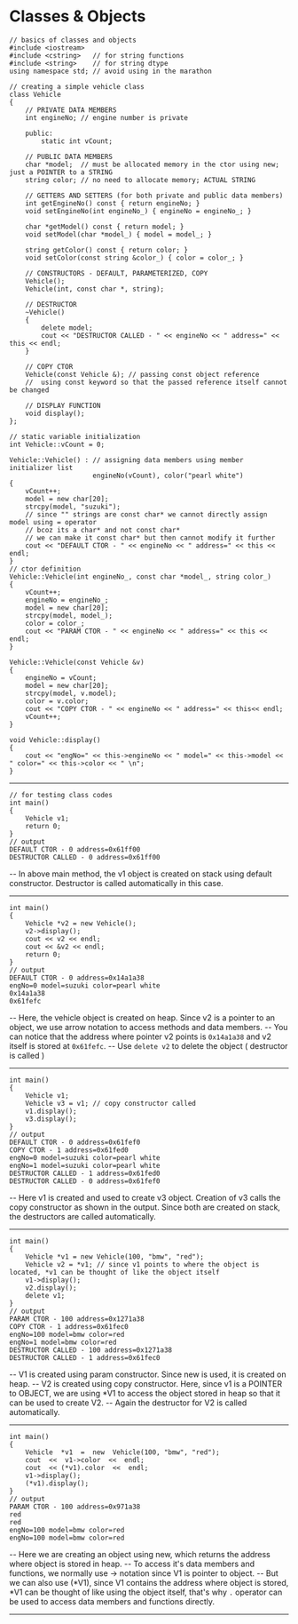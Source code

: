 ﻿# Classes & Objects
	// basics of classes and objects
	#include <iostream>
	#include <cstring>   // for string functions
	#include <string>    // for string dtype
	using namespace std; // avoid using in the marathon

	// creating a simple vehicle class
	class Vehicle
	{
	    // PRIVATE DATA MEMBERS
	    int engineNo; // engine number is private

		public:
		    static int vCount;

	    // PUBLIC DATA MEMBERS
	    char *model;  // must be allocated memory in the ctor using new; just a POINTER to a STRING
	    string color; // no need to allocate memory; ACTUAL STRING

	    // GETTERS AND SETTERS (for both private and public data members)
	    int getEngineNo() const { return engineNo; }
	    void setEngineNo(int engineNo_) { engineNo = engineNo_; }

	    char *getModel() const { return model; }
	    void setModel(char *model_) { model = model_; }

	    string getColor() const { return color; }
	    void setColor(const string &color_) { color = color_; }

	    // CONSTRUCTORS - DEFAULT, PARAMETERIZED, COPY
	    Vehicle();
	    Vehicle(int, const char *, string);

	    // DESTRUCTOR
	    ~Vehicle()
	    {
	        delete model;
	        cout << "DESTRUCTOR CALLED - " << engineNo << " address=" << this << endl;
	    }

	    // COPY CTOR
	    Vehicle(const Vehicle &); // passing const object reference
	    //  using const keyword so that the passed reference itself cannot be changed

	    // DISPLAY FUNCTION
	    void display();
	};

	// static variable initialization
	int Vehicle::vCount = 0;

	Vehicle::Vehicle() : // assigning data members using member initializer list
	                     engineNo(vCount), color("pearl white")
	{
	    vCount++;
	    model = new char[20];
	    strcpy(model, "suzuki");
	    // since "" strings are const char* we cannot directly assign model using = operator
	    // bcoz its a char* and not const char*
	    // we can make it const char* but then cannot modify it further
	    cout << "DEFAULT CTOR - " << engineNo << " address=" << this << endl;
	}
	// ctor definition
	Vehicle::Vehicle(int engineNo_, const char *model_, string color_)
	{
	    vCount++;
	    engineNo = engineNo_;
	    model = new char[20];
	    strcpy(model, model_);
	    color = color_;
	    cout << "PARAM CTOR - " << engineNo << " address=" << this <<  endl;
	}

	Vehicle::Vehicle(const Vehicle &v)
	{
	    engineNo = vCount;
	    model = new char[20];
	    strcpy(model, v.model);
	    color = v.color;
	    cout << "COPY CTOR - " << engineNo << " address=" << this<< endl;
	    vCount++;
	}

	void Vehicle::display()
	{
	    cout << "engNo=" << this->engineNo << " model=" << this->model << " color=" << this->color << " \n";
	}
---
	// for testing class codes
	int main()
	{
	    Vehicle v1;
	    return 0;
	}
	// output
    DEFAULT CTOR - 0 address=0x61ff00
	DESTRUCTOR CALLED - 0 address=0x61ff00 

-- In above main method, the v1 object is created on stack using default constructor. Destructor is called automatically in this case.

---
	int main()
	{
		Vehicle *v2 = new Vehicle();
		v2->display();
		cout << v2 << endl;
		cout << &v2 << endl;
		return 0;
	}
	// output
	DEFAULT CTOR - 0 address=0x14a1a38     
	engNo=0 model=suzuki color=pearl white 
	0x14a1a38
	0x61fefc
	
-- Here, the vehicle object is created on heap. Since v2 is a pointer to an object, we use arrow notation to access methods and data members.
-- You can notice that the address where pointer v2 points is `0x14a1a38` and v2 itself is stored at `0x61fefc`.
-- Use `delete v2` to delete the object ( destructor is called )

---
	int main()
	{
		Vehicle v1;
		Vehicle v3 = v1; // copy constructor called
		v1.display();
		v3.display();
	}
	// output
	DEFAULT CTOR - 0 address=0x61fef0      
	COPY CTOR - 1 address=0x61fed0
	engNo=0 model=suzuki color=pearl white 
	engNo=1 model=suzuki color=pearl white 
	DESTRUCTOR CALLED - 1 address=0x61fed0 
	DESTRUCTOR CALLED - 0 address=0x61fef0
-- Here v1 is created and used to create v3 object. Creation of v3 calls the copy constructor as shown in the output. Since both are created on stack, the destructors are called automatically.

---
	int main()
	{
		Vehicle *v1 = new Vehicle(100, "bmw", "red");
	    Vehicle v2 = *v1; // since v1 points to where the object is located, *v1 can be thought of like the object itself
	    v1->display();
	    v2.display();
	    delete v1;
	}
	// output
	PARAM CTOR - 100 address=0x1271a38       
	COPY CTOR - 1 address=0x61fec0
	engNo=100 model=bmw color=red
	engNo=1 model=bmw color=red
	DESTRUCTOR CALLED - 100 address=0x1271a38
	DESTRUCTOR CALLED - 1 address=0x61fec0 
-- V1 is created using param constructor. Since new is used, it is created on heap.
-- V2 is created using copy constructor. Here, since v1 is a POINTER to OBJECT, we are using *V1 to access the object stored in heap so that it can be used to create V2.
-- Again the destructor for V2 is called automatically.

---
	int main()
	{
		Vehicle  *v1  =  new  Vehicle(100, "bmw", "red");
		cout  <<  v1->color  <<  endl;
		cout  << (*v1).color  <<  endl;
		v1->display();
		(*v1).display();
	}
	// output
	PARAM CTOR - 100 address=0x971a38
	red
	red
	engNo=100 model=bmw color=red    
	engNo=100 model=bmw color=red  
	
-- Here we are creating an object using new, which returns the address where object is stored in heap.
-- To access it's data members and functions, we normally use -> notation since V1 is pointer to object.
-- But we can also use (*V1), since V1 contains the address where object is stored, *V1 can be thought of like using the object itself, that's why `.` operator can be used to access data members and functions directly.

---


